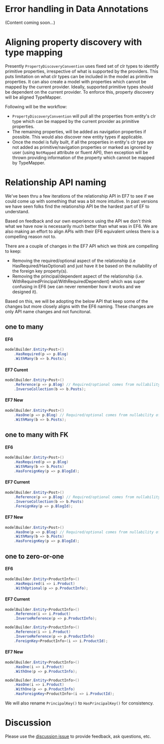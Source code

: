 # Error handling in Data Annotations

(Content coming soon...)

# Aligning property discovery with type mapping

Presently `PropertyDiscoveryConvention` uses fixed set of clr types to identify primitive properties, irrespective of what is supported by the providers. This puts limitation on what clr types can be included in the model as primitive properties. It can also create a model with properties which cannot be mapped by the current provider. Ideally, supported primitive types should be dependent on the current provider. To enforce this, property discovery will be aligned TypeMapper.  

Following will be the workflow:
* `PropertyDiscoveryConvention` will pull all the properties from entity's clr type which can be mapped by the current provider as primitive properties.
* The remaining properties, will be added as navigation properties if possible. This would also discover new entity types if applicable.
* Once the model is fully built, if all the properties in entity's clr type are not added as primitive/navigation properties or marked as ignored by user (using `NotMapped` attribute or fluent API), then exception will be thrown providing information of the property which cannot be mapped by TypeMapper.

# Relationship API naming

We've been thru a few iterations of the relationship API in EF7 to see if we could come up with something that was a bit more intuitive. In past versions we have seen folks find the relationship API be the hardest part of EF to understand.

Based on feedback and our own experience using the API we don't think what we have now is necessarily much better than what was in EF6. We are also making an effort to align APIs with their EF6 equivalent unless there is a compelling reason not to.

There are a couple of changes in the EF7 API which we think are compelling to keep:
* Removing the required/optional aspect of the relationship (i.e HasRequired/HasOptional) and just have it be based on the nullability of the foreign key property(s).
* Removing the principal/dependent aspect of the relationship (i.e. WithRequiredPrincipal/WithRequiredDependent) which was super confusing in EF6 (we can never remember how it works and we designed it).

Based on this, we will be adopting the below API that keep some of the changes but more closely aligns with the EF6 naming. These changes are only API name changes and not funcitonal.

## one to many

#### EF6
``` c#
modelBuilder.Entity<Post>()
    .HasRequired(p => p.Blog)
    .WithMany(b => b.Posts);
```

#### EF7 Curent
``` c#
modelBuilder.Entity<Post>()
    .Reference(p => p.Blog) // Required/optional comes from nullability of FK
    .InverseCollection(b => b.Posts);
```

#### EF7 New
``` c#
modelBuilder.Entity<Post>()
    .HasOne(p => p.Blog) // Required/optional comes from nullability of FK
    .WithMany(b => b.Posts);
```

## one to many with FK

#### EF6
``` c#
modelBuilder.Entity<Post>()
    .HasRequired(p => p.Blog)
    .WithMany(b => b.Posts)
    .HasForeignKey(p => p.BlogId);
```

#### EF7 Current
``` c#
modelBuilder.Entity<Post>()
    .Reference(p => p.Blog) // Required/optional comes from nullability of FK
    .InverseCollection(b => b.Posts)
    .ForeignKey(p => p.BlogId);
```

#### EF7 New
``` c#
modelBuilder.Entity<Post>()
    .HasOne(p => p.Blog) // Required/optional comes from nullability of FK
    .WithMany(b => b.Posts)
    .HasForeignKey(p => p.BlogId);
```

## one to zero-or-one

#### EF6
``` c#
modelBuilder.Entity<ProductInfo>()
    .HasRequired(i => i.Product)
    .WithOptional(p => p.ProductInfo);
```

#### EF7 Current
``` c#
modelBuilder.Entity<ProductInfo>()
    .Reference(i => i.Product)
    .InverseReference(p => p.ProductInfo);
```

``` c#
modelBuilder.Entity<ProductInfo>()
    .Reference(i => i.Product)
    .InverseReference(p => p.ProductInfo)
    .ForeignKey<ProductInfo>(i => i.ProductId);
```

#### EF7 New
``` c#
modelBuilder.Entity<ProductInfo>()
    .HasOne(i => i.Product)
    .WithOne(p => p.ProductInfo);
```

``` c#
modelBuilder.Entity<ProductInfo>()
    .HasOne(i => i.Product)
    .WithOne(p => p.ProductInfo)
    .HasForeignKey<ProductInfo>(i => i.ProductId);
```

We will also rename `PrincipalKey()` to `HasPrincipalKey()` for consistency.


# Discussion

Please use the [discussion issue](https://github.com/aspnet/EntityFramework/issues/2899) to provide feedback, ask questions, etc.